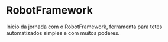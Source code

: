 # RobotFramework
Inicio da jornada com o RobotFramework, ferramenta para tetes automatizados simples e com muitos poderes.
